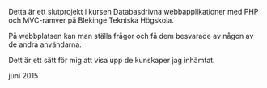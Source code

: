 Detta är ett slutprojekt i kursen Databasdrivna webbapplikationer med PHP och MVC-ramver på Blekinge Tekniska Högskola.

På webbplatsen kan man ställa frågor och få dem besvarade av någon av de andra användarna.

Dett är ett sätt för mig att visa upp de kunskaper jag inhämtat.

juni 2015